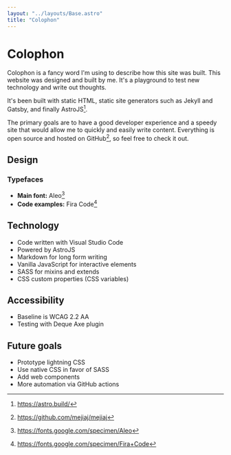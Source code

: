 ```yaml
---
layout: "../layouts/Base.astro"
title: "Colophon"
---
```


# Colophon

Colophon is a fancy word I'm using to describe how this site was built. This website was designed and built by me. It's a playground to test new technology and write out thoughts.

It's been built with static HTML, static site generators such as Jekyll and Gatsby, and finally AstroJS[^1].

The primary goals are to have a good developer experience and a speedy site that would allow me to quickly and easily write content. Everything is open source and hosted on GitHub[^2], so feel free to check it out.

## Design

### Typefaces

- **Main font:** Aleo[^3]
- **Code examples:** Fira Code[^4]

## Technology

- Code written with Visual Studio Code
- Powered by AstroJS
- Markdown for long form writing
- Vanilla JavaScript for interactive elements
- SASS for mixins and extends
- CSS custom properties (CSS variables)

## Accessibility

- Baseline is WCAG 2.2 AA
- Testing with Deque Axe plugin

## Future goals

- Prototype lightning CSS
- Use native CSS in favor of SASS
- Add web components
- More automation via GitHub actions

[^1]: https://astro.build/

[^2]: https://github.com/mejiaj/mejiaj

[^3]: https://fonts.google.com/specimen/Aleo

[^4]: https://fonts.google.com/specimen/Fira+Code
